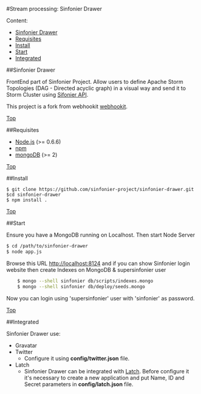 #<a name="top"></a>Stream processing: Sinfonier Drawer

Content:<br>

* [Sinfonier Drawer](#section1)
* [Requisites](#section2)
* [Install](#section3)
* [Start](#section4)
* [Integrated](#section5)

##<a name="section1"></a>Sinfonier Drawer

FrontEnd part of Sinfonier Project. Allow users to define Apache Storm Topologies (DAG - Directed acyclic graph) in a visual way and send it to Storm Cluster using [Sifonier API](https://github.com/sinfonier-project/sinfonier-api).

This project is a fork from webhookit [webhookit](http://neyric.github.com/webhookit).

[Top](#top)

##<a name="section2"></a>Requisites

 * [Node.js](http://nodejs.org/) (>= 0.6.6)
 * [npm](http://npmjs.org/)
 * [mongoDB](http://www.mongodb.org/) (>= 2)

[Top](#top)

##<a name="section3"></a>Install

    $ git clone https://github.com/sinfonier-project/sinfonier-drawer.git
    $cd sinfonier-drawer
    $ npm install .

[Top](#top)

##<a name="section4"></a>Start

Ensure you have a MongoDB running on Localhost. Then start Node Server
 
```sh
$ cd /path/to/sinfonier-drawer
$ node app.js    
```

Browse this URL [http://localhost:8124](http://localhost:8124) and if you can show Sinfonier login website then create Indexes on MongoDB & supersinfonier user

```sh
    $ mongo --shell sinfonier db/scripts/indexes.mongo
    $ mongo --shell sinfonier db/deploy/seeds.mongo
```

Now you can login using 'supersinfonier' user with 'sinfonier' as password.

[Top](#top)

##<a name="section5"></a>Integrated

Sinfonier Drawer use:

* Gravatar
* Twitter
    - Configure it using **config/twitter.json** file.
* Latch
    - Sinfonier Drawer can be integrated with [Latch](https://latch.elevenpaths.com/). Before configure it it's necessary to create a new application and put Name, ID and Secret parameters in **config/latch.json** file.
